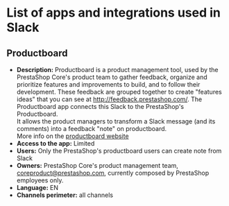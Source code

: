# List of apps and integrations used in Slack

## Productboard
- **Description:** Productboard is a product management tool, used by the PrestaShop Core's product team to gather feedback, organize and prioritize features and improvements to build, and to follow their development.
These feedback are grouped together to create "features ideas" that you can see at http://feedback.prestashop.com/.
The Productboard app connects this Slack to the PrestaShop's Productboard.  
It allows the product managers to transform a Slack message (and its comments) into a feedback "note" on productboard.  
More info on the [productboard website](https://www.productboard.com/)
- **Access to the app:** Limited
- **Users:** Only the PrestaShop's productboard users can create note from Slack
- **Owners:** PrestaShop Core's product management team, coreproduct@prestashop.com, currently composed by PrestaShop employees only.
- **Language:** EN 
- **Channels perimeter:** all channels
